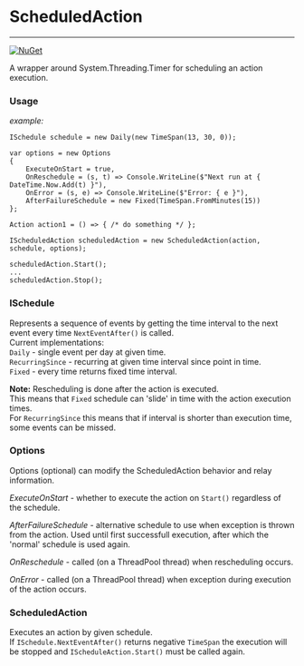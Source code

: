 # ScheduledAction  
---
[![NuGet](https://img.shields.io/nuget/v/M.ScheduledAction.svg)](https://www.nuget.org/packages/M.ScheduledAction)  

A wrapper around System.Threading.Timer for scheduling an action execution.  

### Usage  

*example:*  

    ISchedule schedule = new Daily(new TimeSpan(13, 30, 0));

    var options = new Options
    {
        ExecuteOnStart = true,
        OnReschedule = (s, t) => Console.WriteLine($"Next run at { DateTime.Now.Add(t) }"),
        OnError = (s, e) => Console.WriteLine($"Error: { e }"),
        AfterFailureSchedule = new Fixed(TimeSpan.FromMinutes(15))
    };

    Action action1 = () => { /* do something */ };

    IScheduledAction scheduledAction = new ScheduledAction(action, schedule, options);

    scheduledAction.Start();
    ...  
    scheduledAction.Stop();	 
  
### ISchedule  

Represents a sequence of events by getting the time interval to the next event every time `NextEventAfter()` is called.  
Current implementations:  
`Daily` - single event per day at given time.  
`RecurringSince` - recurring at given time interval since point in time.  
`Fixed` - every time returns fixed time interval.  
  
**Note:** Rescheduling is done after the action is executed.  
This means that `Fixed` schedule can 'slide' in time with the action execution times.  
For `RecurringSince` this means that if interval is shorter than execution time, some events can be missed.  
  
### Options  

Options (optional) can modify the ScheduledAction behavior and relay information.  

*ExecuteOnStart* - whether to execute the action on `Start()` regardless of the schedule.  
  
*AfterFailureSchedule* - alternative schedule to use when exception is thrown from the action. Used until first successfull execution, after which the 'normal' schedule is used again.  
  
*OnReschedule* - called (on a ThreadPool thread) when rescheduling occurs.  
  
*OnError* - called (on a ThreadPool thread) when exception during execution of the action occurs.  
  
### ScheduledAction  

Executes an action by given schedule.  
If `ISchedule.NextEventAfter()` returns negative `TimeSpan` the execution will be stopped and `IScheduleAction.Start()` must be called again.
 